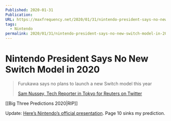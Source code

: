 ```yaml
---
Published: 2020-01-31
Publication: 
URL: https://maxfrequency.net/2020/01/31/nintendo-president-says-no-new-switch-model-in-2020/
tags:
  - Nintendo
permalink: 2020/01/31/nintendo-president-says-no-new-switch-model-in-2020/
---
```

# Nintendo President Says No New Switch Model in 2020

> Furukawa says no plans to launch a new Switch model this year
> 
> [Sam Nussey, Tech Reporter in Tokyo for Reuters on Twitter](https://twitter.com/SamNusseyRTRS/status/1223055706758184960)

[[Big Three Predictions 2020|RIP]]

Update: [Here’s Nintendo’s official presentation](https://www.nintendo.co.jp/ir/pdf/2020/200131_2e.pdf). Page 10 sinks my prediction.